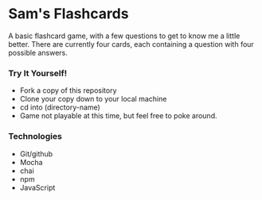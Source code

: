 # Sam's Flashcards
A basic flashcard game, with a few questions to get to know me a little better. There are currently four cards, each containing a question with four possible answers.

### Try It Yourself!
- Fork a copy of this repository
- Clone your copy down to your local machine
- cd into (directory-name)
- Game not playable at this time, but feel free to poke around.



### Technologies
- Git/github
- Mocha
- chai
- npm
- JavaScript
